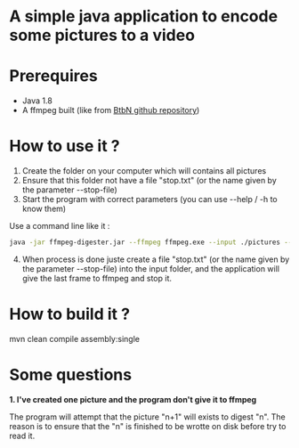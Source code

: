# A simple java application to encode some pictures to a video

# Prerequires
- Java 1.8
- A ffmpeg built (like from [BtbN github repository](https://github.com/BtbN/FFmpeg-Builds/releases))

# How to use it ?
1. Create the folder on your computer which will contains all pictures
2. Ensure that this folder not have a file "stop.txt" (or the name given by the parameter --stop-file)
3. Start the program with correct parameters (you can use --help / -h to know them)

Use a command line like it :

```bash
java -jar ffmpeg-digester.jar --ffmpeg ffmpeg.exe --input ./pictures --output myVideo.mkv --codec libx264
```

4. When process is done juste create a file "stop.txt" (or the name given by the parameter --stop-file) into the input folder, and the application will give the last frame to ffmpeg and stop it.

# How to build it ?
mvn clean compile assembly:single

# Some questions
**1. I've created one picture and the program don't give it to ffmpeg**

   The program will attempt that the picture "n+1" will exists to digest "n". The reason is to ensure that the "n" is finished to be wrotte on disk before try to read it.
